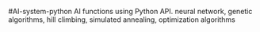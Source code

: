 #AI-system-python
AI functions using Python API.  neural network, genetic algorithms, hill climbing, simulated annealing, optimization algorithms
